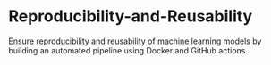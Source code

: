# Reproducibility-and-Reusability
Ensure reproducibility and reusability of machine learning models by building an automated pipeline using Docker and GitHub actions.
